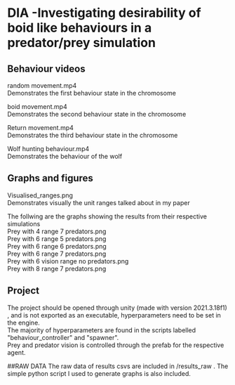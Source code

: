 # DIA -Investigating desirability of boid like behaviours in a predator/prey simulation


## Behaviour videos


random movement.mp4  
Demonstrates the first behaviour state in the chromosome  


boid movement.mp4  
Demonstrates the second behaviour state in the chromosome  


Return movement.mp4  
Demonstrates the third behaviour state in the chromosome  


Wolf hunting behaviour.mp4  
Demonstrates the behaviour of the wolf  

## Graphs and figures

Visualised_ranges.png  
Demonstrates visually the unit ranges talked about in my paper   

The follwing are the graphs showing the results from their respective simulations  
Prey with 4 range 7 predators.png  
Prey with 6 range 5 predators.png  
Prey with 6 range 6 predators.png  
Prey with 6 range 7 predators.png  
Prey with 6 vision range no predators.png  
Prey with 8 range 7 predators.png  

## Project  
The project should be opened through unity (made with version 2021.3.18f1) , and is not exported as an executable, hyperparameters need to be set in the engine.  
The majority of hyperparameters are found in the scripts labelled "behaviour_controller" and "spawner".  
Prey and predator vision is controlled through the prefab for the respective agent.

##RAW DATA
The raw data of results csvs are included in /results_raw . The simple python script I used to generate graphs is also included.
